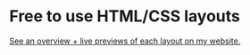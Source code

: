# Free to use HTML/CSS layouts

[See an overview + live previews of each layout on my website.](https://ribo.zone/layouts/)

